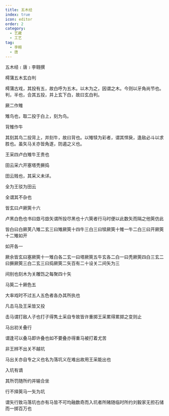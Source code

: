 ```yaml
---
title: 五木经
index: true
icon: editor
order: 2
category:
  - 艺藏
  - 工艺
tag:
  - 李翱
  - 唐
---
```


五木经﹝唐﹞李翱撰  

樗蒲五木玄白判  

樗蒲古戏，其投有五，故白呼为五木。以木为之，因谓之木。今则以牙角尚节也。判，半也，合其五投，并上玄下白，故曰玄白判。  

厥二作雉  

雉鸟也，取二投于白上，刻为鸟。  

背雉作牛  

其刻其鸟二投背上，并刻牛，故曰背也。以雉犊为彩者，谓其悍戾，逢敌必斗以求胜也。虽矢马关亦皆角遂，防遏之义也。  

王采四卢白雉牛王贵也  

田云采六开塞塔秃撅捣  

田云贱也，其采义未详。  

全为王驳为田云  

全谓其不杂也  

皆玄曰卢厥筴十六  

卢黑白色也书曰玈弓玈矢谓所投尽黑也十六筴者行马时便以此数矢而隔之他筴仿此  

皆白曰白厥荚八雉二玄三曰雉厥筴十四牛三白三曰犊厥筴十雉一牛二白三曰开厥筴十二雉如开  

如开各一  

厥余皆玄曰塞厥筴十一雉白各二玄一曰塔厥筴五牛玄各二白一曰秃厥筴四白三玄二曰撅厥筴三白二玄三曰捣厥筴二矢百有二十设关二间矢为三  

间别也刻木为关雕饬之每聚四十矢  

马筴二十厥色五  

大率戏时不过五人五色者各办其所执也  

凡击马及王采皆又投  

击马谓打敌人子也打子得隽土采自专故皆许重掷王采累得累掷之变则止  

马出初关叠行  

谓逢可以叠马即许叠也如不要叠亦得重马被打着尤苦  

非王辨不出关不越坑  

马出关亦自专之义也名为落坑义在难出故用王采能出也  

入坑有谪  

其所罚随所约并输合坐  

行不择筴马一矢为坑  

谓矢行致马落坑也亦有马皆不可均融数奇而入坑者所赌随临时所约刘毅家无担石储而一掷百万也  
